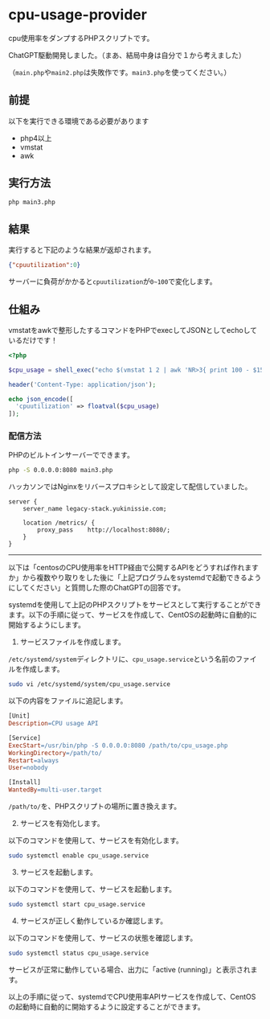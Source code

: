 # cpu-usage-provider
cpu使用率をダンプするPHPスクリプトです。

ChatGPT駆動開発しました。（まあ、結局中身は自分で１から考えました）

（`main.php`や`main2.php`は失敗作です。`main3.php`を使ってください。）

## 前提
以下を実行できる環境である必要があります

- php4以上
- vmstat
- awk

## 実行方法

```bash
php main3.php
```

## 結果
実行すると下記のような結果が返却されます。

```json
{"cpuutilization":0}
```

サーバーに負荷がかかると`cpuutilization`が`0~100`で変化します。

## 仕組み

vmstatをawkで整形したするコマンドをPHPでexecしてJSONとしてechoしているだけです！

```php
<?php

$cpu_usage = shell_exec("echo $(vmstat 1 2 | awk 'NR>3{ print 100 - $15 }')");

header('Content-Type: application/json');

echo json_encode([
  'cpuutilization' => floatval($cpu_usage)
]);
```

### 配信方法
PHPのビルトインサーバーでできます。

```bash
php -S 0.0.0.0:8080 main3.php
```

ハッカソンではNginxをリバースプロキシとして設定して配信していました。

```
server {
    server_name legacy-stack.yukinissie.com;

    location /metrics/ {
        proxy_pass    http://localhost:8080/;
    }
}
```


---

以下は「centosのCPU使用率をHTTP経由で公開するAPIをどうすれば作れますか」から複数やり取りをした後に「上記プログラムをsystemdで起動できるようにしてください」と質問した際のChatGPTの回答です。

systemdを使用して上記のPHPスクリプトをサービスとして実行することができます。以下の手順に従って、サービスを作成して、CentOSの起動時に自動的に開始するようにします。

1. サービスファイルを作成します。

`/etc/systemd/system`ディレクトリに、`cpu_usage.service`という名前のファイルを作成します。

```bash
sudo vi /etc/systemd/system/cpu_usage.service
```

以下の内容をファイルに追記します。

```makefile
[Unit]
Description=CPU usage API

[Service]
ExecStart=/usr/bin/php -S 0.0.0.0:8080 /path/to/cpu_usage.php
WorkingDirectory=/path/to/
Restart=always
User=nobody

[Install]
WantedBy=multi-user.target
```

`/path/to/`を、PHPスクリプトの場所に置き換えます。

2. サービスを有効化します。

以下のコマンドを使用して、サービスを有効化します。

```bash
sudo systemctl enable cpu_usage.service
```

3. サービスを起動します。

以下のコマンドを使用して、サービスを起動します。

```bash
sudo systemctl start cpu_usage.service
```

4. サービスが正しく動作しているか確認します。

以下のコマンドを使用して、サービスの状態を確認します。

```bash
sudo systemctl status cpu_usage.service
```

サービスが正常に動作している場合、出力に「active (running)」と表示されます。

以上の手順に従って、systemdでCPU使用率APIサービスを作成して、CentOSの起動時に自動的に開始するように設定することができます。


